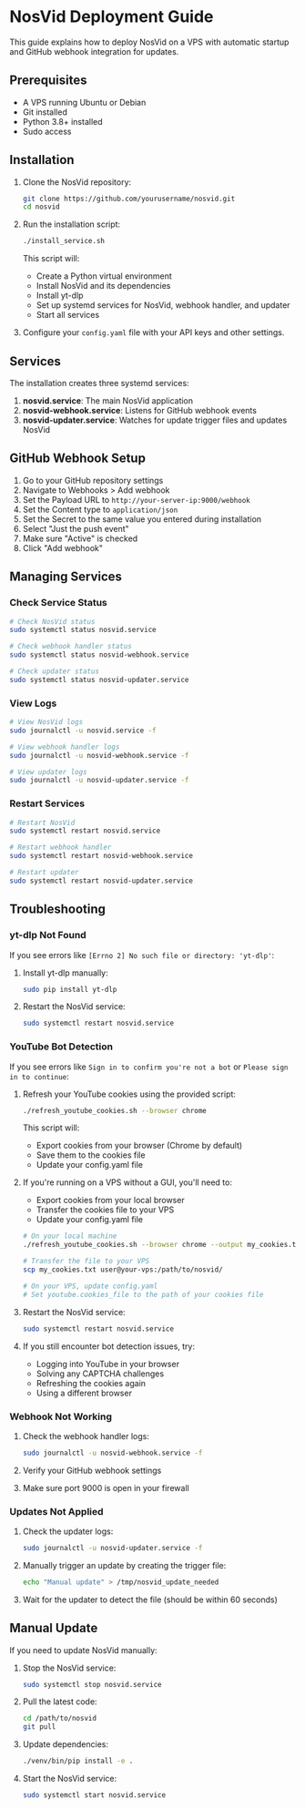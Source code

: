 # NosVid Deployment Guide

This guide explains how to deploy NosVid on a VPS with automatic startup and GitHub webhook integration for updates.

## Prerequisites

- A VPS running Ubuntu or Debian
- Git installed
- Python 3.8+ installed
- Sudo access

## Installation

1. Clone the NosVid repository:
   ```bash
   git clone https://github.com/yourusername/nosvid.git
   cd nosvid
   ```

2. Run the installation script:
   ```bash
   ./install_service.sh
   ```

   This script will:
   - Create a Python virtual environment
   - Install NosVid and its dependencies
   - Install yt-dlp
   - Set up systemd services for NosVid, webhook handler, and updater
   - Start all services

3. Configure your `config.yaml` file with your API keys and other settings.

## Services

The installation creates three systemd services:

1. **nosvid.service**: The main NosVid application
2. **nosvid-webhook.service**: Listens for GitHub webhook events
3. **nosvid-updater.service**: Watches for update trigger files and updates NosVid

## GitHub Webhook Setup

1. Go to your GitHub repository settings
2. Navigate to Webhooks > Add webhook
3. Set the Payload URL to `http://your-server-ip:9000/webhook`
4. Set the Content type to `application/json`
5. Set the Secret to the same value you entered during installation
6. Select "Just the push event"
7. Make sure "Active" is checked
8. Click "Add webhook"

## Managing Services

### Check Service Status

```bash
# Check NosVid status
sudo systemctl status nosvid.service

# Check webhook handler status
sudo systemctl status nosvid-webhook.service

# Check updater status
sudo systemctl status nosvid-updater.service
```

### View Logs

```bash
# View NosVid logs
sudo journalctl -u nosvid.service -f

# View webhook handler logs
sudo journalctl -u nosvid-webhook.service -f

# View updater logs
sudo journalctl -u nosvid-updater.service -f
```

### Restart Services

```bash
# Restart NosVid
sudo systemctl restart nosvid.service

# Restart webhook handler
sudo systemctl restart nosvid-webhook.service

# Restart updater
sudo systemctl restart nosvid-updater.service
```

## Troubleshooting

### yt-dlp Not Found

If you see errors like `[Errno 2] No such file or directory: 'yt-dlp'`:

1. Install yt-dlp manually:
   ```bash
   sudo pip install yt-dlp
   ```

2. Restart the NosVid service:
   ```bash
   sudo systemctl restart nosvid.service
   ```

### YouTube Bot Detection

If you see errors like `Sign in to confirm you're not a bot` or `Please sign in to continue`:

1. Refresh your YouTube cookies using the provided script:
   ```bash
   ./refresh_youtube_cookies.sh --browser chrome
   ```

   This script will:
   - Export cookies from your browser (Chrome by default)
   - Save them to the cookies file
   - Update your config.yaml file

2. If you're running on a VPS without a GUI, you'll need to:
   - Export cookies from your local browser
   - Transfer the cookies file to your VPS
   - Update your config.yaml file

   ```bash
   # On your local machine
   ./refresh_youtube_cookies.sh --browser chrome --output my_cookies.txt

   # Transfer the file to your VPS
   scp my_cookies.txt user@your-vps:/path/to/nosvid/

   # On your VPS, update config.yaml
   # Set youtube.cookies_file to the path of your cookies file
   ```

3. Restart the NosVid service:
   ```bash
   sudo systemctl restart nosvid.service
   ```

4. If you still encounter bot detection issues, try:
   - Logging into YouTube in your browser
   - Solving any CAPTCHA challenges
   - Refreshing the cookies again
   - Using a different browser

### Webhook Not Working

1. Check the webhook handler logs:
   ```bash
   sudo journalctl -u nosvid-webhook.service -f
   ```

2. Verify your GitHub webhook settings
3. Make sure port 9000 is open in your firewall

### Updates Not Applied

1. Check the updater logs:
   ```bash
   sudo journalctl -u nosvid-updater.service -f
   ```

2. Manually trigger an update by creating the trigger file:
   ```bash
   echo "Manual update" > /tmp/nosvid_update_needed
   ```

3. Wait for the updater to detect the file (should be within 60 seconds)

## Manual Update

If you need to update NosVid manually:

1. Stop the NosVid service:
   ```bash
   sudo systemctl stop nosvid.service
   ```

2. Pull the latest code:
   ```bash
   cd /path/to/nosvid
   git pull
   ```

3. Update dependencies:
   ```bash
   ./venv/bin/pip install -e .
   ```

4. Start the NosVid service:
   ```bash
   sudo systemctl start nosvid.service
   ```
